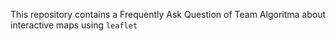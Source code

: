 This repository contains a Frequently Ask Question of Team Algoritma about interactive maps using `leaflet`